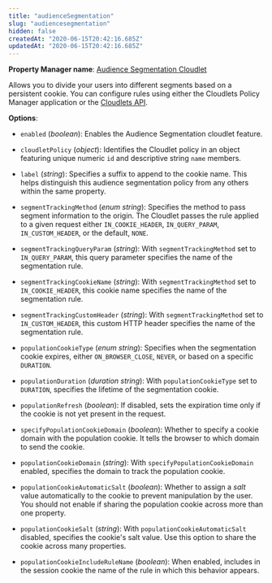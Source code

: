 ```yaml
---
title: "audienceSegmentation"
slug: "audiencesegmentation"
hidden: false
createdAt: "2020-06-15T20:42:16.685Z"
updatedAt: "2020-06-15T20:42:16.685Z"
---
```

__Property Manager name__: [Audience Segmentation Cloudlet](https://control.akamai.com/wh/CUSTOMER/AKAMAI/en-US/WEBHELP/property-manager/property-manager-help/csh_lookup.html?id=PM_0018)

Allows you to divide your users into different segments based on a persistent cookie. You can configure rules using either the Cloudlets Policy Manager application or the [Cloudlets API](https://learn.akamai.com/en-us/api/web_performance/cloudlets/v2.html).

__Options__:

<div class="option" markdown="1" id="audienceSegmentation.enabled" >

- `enabled` (_boolean_): Enables the Audience Segmentation cloudlet feature.

</div>

<div class="option" markdown="1" id="audienceSegmentation.cloudletPolicy" >

- `cloudletPolicy` (_object_): Identifies the Cloudlet policy in an object featuring unique numeric `id` and descriptive string `name` members.

</div>

<div class="option" markdown="1" id="audienceSegmentation.label" >

- `label` (_string_): Specifies a suffix to append to the cookie name. This helps distinguish this audience segmentation policy from any others within the same property.

</div>

<div class="option" markdown="1" id="audienceSegmentation.segmentTrackingMethod" >

- `segmentTrackingMethod` (_enum string_): Specifies the method to pass segment information to the origin. The Cloudlet passes the rule applied to a given request either `IN_COOKIE_HEADER`, `IN_QUERY_PARAM`, `IN_CUSTOM_HEADER`, or the default, `NONE`.

</div>

<div class="option" markdown="1" id="audienceSegmentation.segmentTrackingQueryParam" >

- `segmentTrackingQueryParam` (_string_): With `segmentTrackingMethod` set to `IN_QUERY_PARAM`, this query parameter specifies the name of the segmentation rule.

</div>

<div class="option" markdown="1" id="audienceSegmentation.segmentTrackingCookieName" >

- `segmentTrackingCookieName` (_string_): With `segmentTrackingMethod` set to `IN_COOKIE_HEADER`, this cookie name specifies the name of the segmentation rule.

</div>

<div class="option" markdown="1" id="audienceSegmentation.segmentTrackingCustomHeader" >

- `segmentTrackingCustomHeader` (_string_): With `segmentTrackingMethod` set to `IN_CUSTOM_HEADER`, this custom HTTP header specifies the name of the segmentation rule.

</div>

<div class="option" markdown="1" id="audienceSegmentation.populationCookieType" >

- `populationCookieType` (_enum string_): Specifies when the segmentation cookie expires, either `ON_BROWSER_CLOSE`, `NEVER`, or based on a specific `DURATION`.

</div>

<div class="option" markdown="1" id="audienceSegmentation.populationDuration" >

- `populationDuration` (_duration string_): With `populationCookieType` set to `DURATION`, specifies the lifetime of the segmentation cookie.

</div>

<div class="option" markdown="1" id="audienceSegmentation.populationRefresh" >

- `populationRefresh` (_boolean_): If disabled, sets the expiration time only if the cookie is not yet present in the request.

</div>

<div class="option" markdown="1" id="audienceSegmentation.specifyPopulationCookieDomain" >

- `specifyPopulationCookieDomain` (_boolean_): Whether to specify a cookie domain with the population cookie. It tells the browser to which domain to send the cookie.

</div>

<div class="option" markdown="1" id="audienceSegmentation.populationCookieDomain" >

- `populationCookieDomain` (_string_): With `specifyPopulationCookieDomain` enabled, specifies the domain to track the population cookie.

</div>

<div class="option" markdown="1" id="audienceSegmentation.populationCookieAutomaticSalt" >

- `populationCookieAutomaticSalt` (_boolean_): Whether to assign a _salt_ value automatically to the cookie to prevent manipulation by the user. You should not enable if sharing the population cookie across more than one property.

</div>

<div class="option" markdown="1" id="audienceSegmentation.populationCookieSalt" >

- `populationCookieSalt` (_string_): With `populationCookieAutomaticSalt` disabled, specifies the cookie's salt value. Use this option to share the cookie across many properties.

</div>

<div class="option" markdown="1" id="audienceSegmentation.populationCookieIncludeRuleName" >

- `populationCookieIncludeRuleName` (_boolean_): When enabled, includes in the session cookie the name of the rule in which this behavior appears.

</div>

</div>

<div class="feature" data-feature="autoDomainValidation" markdown="1">
